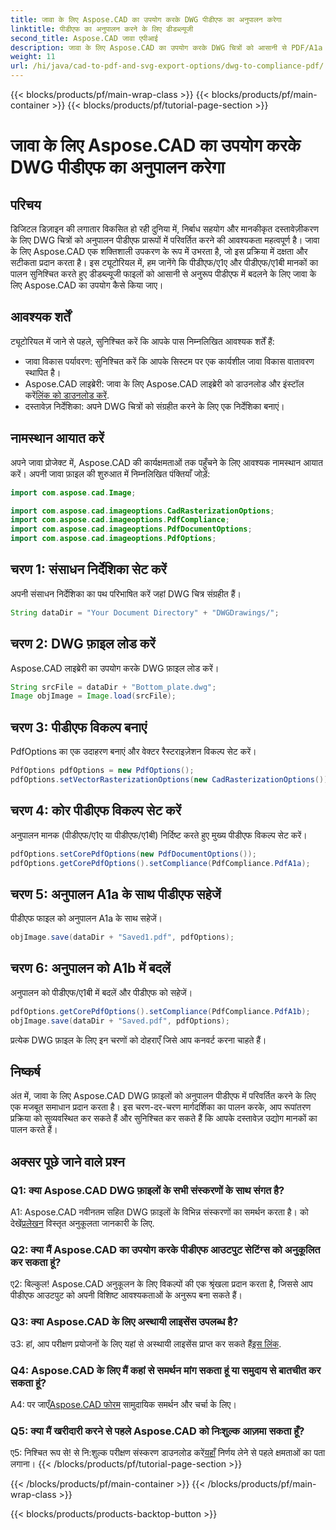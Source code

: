 ```yaml
---
title: जावा के लिए Aspose.CAD का उपयोग करके DWG पीडीएफ का अनुपालन करेगा
linktitle: पीडीएफ का अनुपालन करने के लिए डीडब्ल्यूजी
second_title: Aspose.CAD जावा एपीआई
description: जावा के लिए Aspose.CAD का उपयोग करके DWG चित्रों को आसानी से PDF/A1a और PDF/A1b अनुरूप फ़ाइलों में परिवर्तित करें। अपने वर्कफ़्लो को सटीकता और आसानी से सुव्यवस्थित करें।
weight: 11
url: /hi/java/cad-to-pdf-and-svg-export-options/dwg-to-compliance-pdf/
---
```


{{< blocks/products/pf/main-wrap-class >}}
{{< blocks/products/pf/main-container >}}
{{< blocks/products/pf/tutorial-page-section >}}

# जावा के लिए Aspose.CAD का उपयोग करके DWG पीडीएफ का अनुपालन करेगा

## परिचय

डिजिटल डिज़ाइन की लगातार विकसित हो रही दुनिया में, निर्बाध सहयोग और मानकीकृत दस्तावेज़ीकरण के लिए DWG चित्रों को अनुपालन पीडीएफ प्रारूपों में परिवर्तित करने की आवश्यकता महत्वपूर्ण है। जावा के लिए Aspose.CAD एक शक्तिशाली उपकरण के रूप में उभरता है, जो इस प्रक्रिया में दक्षता और सटीकता प्रदान करता है। इस ट्यूटोरियल में, हम जानेंगे कि पीडीएफ/ए1ए और पीडीएफ/ए1बी मानकों का पालन सुनिश्चित करते हुए डीडब्ल्यूजी फाइलों को आसानी से अनुरूप पीडीएफ में बदलने के लिए जावा के लिए Aspose.CAD का उपयोग कैसे किया जाए।

## आवश्यक शर्तें

ट्यूटोरियल में जाने से पहले, सुनिश्चित करें कि आपके पास निम्नलिखित आवश्यक शर्तें हैं:

- जावा विकास पर्यावरण: सुनिश्चित करें कि आपके सिस्टम पर एक कार्यशील जावा विकास वातावरण स्थापित है।
-  Aspose.CAD लाइब्रेरी: जावा के लिए Aspose.CAD लाइब्रेरी को डाउनलोड और इंस्टॉल करें[लिंक को डाउनलोड करें](https://releases.aspose.com/cad/java/).
- दस्तावेज़ निर्देशिका: अपने DWG चित्रों को संग्रहीत करने के लिए एक निर्देशिका बनाएं।

## नामस्थान आयात करें

अपने जावा प्रोजेक्ट में, Aspose.CAD की कार्यक्षमताओं तक पहुँचने के लिए आवश्यक नामस्थान आयात करें। अपनी जावा फ़ाइल की शुरुआत में निम्नलिखित पंक्तियाँ जोड़ें:

```java
import com.aspose.cad.Image;

import com.aspose.cad.imageoptions.CadRasterizationOptions;
import com.aspose.cad.imageoptions.PdfCompliance;
import com.aspose.cad.imageoptions.PdfDocumentOptions;
import com.aspose.cad.imageoptions.PdfOptions;
```

## चरण 1: संसाधन निर्देशिका सेट करें

अपनी संसाधन निर्देशिका का पथ परिभाषित करें जहां DWG चित्र संग्रहीत हैं।

```java
String dataDir = "Your Document Directory" + "DWGDrawings/";
```

## चरण 2: DWG फ़ाइल लोड करें

Aspose.CAD लाइब्रेरी का उपयोग करके DWG फ़ाइल लोड करें।

```java
String srcFile = dataDir + "Bottom_plate.dwg";
Image objImage = Image.load(srcFile);
```

## चरण 3: पीडीएफ विकल्प बनाएं

PdfOptions का एक उदाहरण बनाएं और वेक्टर रैस्टराइज़ेशन विकल्प सेट करें।

```java
PdfOptions pdfOptions = new PdfOptions();
pdfOptions.setVectorRasterizationOptions(new CadRasterizationOptions());
```

## चरण 4: कोर पीडीएफ विकल्प सेट करें

अनुपालन मानक (पीडीएफ/ए1ए या पीडीएफ/ए1बी) निर्दिष्ट करते हुए मुख्य पीडीएफ विकल्प सेट करें।

```java
pdfOptions.setCorePdfOptions(new PdfDocumentOptions());
pdfOptions.getCorePdfOptions().setCompliance(PdfCompliance.PdfA1a);
```

## चरण 5: अनुपालन A1a के साथ पीडीएफ सहेजें

पीडीएफ फाइल को अनुपालन A1a के साथ सहेजें।

```java
objImage.save(dataDir + "Saved1.pdf", pdfOptions);
```

## चरण 6: अनुपालन को A1b में बदलें

अनुपालन को पीडीएफ/ए1बी में बदलें और पीडीएफ को सहेजें।

```java
pdfOptions.getCorePdfOptions().setCompliance(PdfCompliance.PdfA1b);
objImage.save(dataDir + "Saved.pdf", pdfOptions);
```

प्रत्येक DWG फ़ाइल के लिए इन चरणों को दोहराएँ जिसे आप कनवर्ट करना चाहते हैं।

## निष्कर्ष

अंत में, जावा के लिए Aspose.CAD DWG फ़ाइलों को अनुपालन पीडीएफ में परिवर्तित करने के लिए एक मजबूत समाधान प्रदान करता है। इस चरण-दर-चरण मार्गदर्शिका का पालन करके, आप रूपांतरण प्रक्रिया को सुव्यवस्थित कर सकते हैं और सुनिश्चित कर सकते हैं कि आपके दस्तावेज़ उद्योग मानकों का पालन करते हैं।

## अक्सर पूछे जाने वाले प्रश्न

### Q1: क्या Aspose.CAD DWG फ़ाइलों के सभी संस्करणों के साथ संगत है?

 A1: Aspose.CAD नवीनतम सहित DWG फ़ाइलों के विभिन्न संस्करणों का समर्थन करता है। को देखें[प्रलेखन](https://reference.aspose.com/cad/java/) विस्तृत अनुकूलता जानकारी के लिए.

### Q2: क्या मैं Aspose.CAD का उपयोग करके पीडीएफ आउटपुट सेटिंग्स को अनुकूलित कर सकता हूं?

ए2: बिल्कुल! Aspose.CAD अनुकूलन के लिए विकल्पों की एक श्रृंखला प्रदान करता है, जिससे आप पीडीएफ आउटपुट को अपनी विशिष्ट आवश्यकताओं के अनुरूप बना सकते हैं।

### Q3: क्या Aspose.CAD के लिए अस्थायी लाइसेंस उपलब्ध है?

 उ3: हां, आप परीक्षण प्रयोजनों के लिए यहां से अस्थायी लाइसेंस प्राप्त कर सकते हैं[इस लिंक](https://purchase.aspose.com/temporary-license/).

### Q4: Aspose.CAD के लिए मैं कहां से समर्थन मांग सकता हूं या समुदाय से बातचीत कर सकता हूं?

 A4: पर जाएँ[Aspose.CAD फोरम](https://forum.aspose.com/c/cad/19) सामुदायिक समर्थन और चर्चा के लिए।

### Q5: क्या मैं खरीदारी करने से पहले Aspose.CAD को निःशुल्क आज़मा सकता हूँ?

 ए5: निश्चित रूप से! से नि:शुल्क परीक्षण संस्करण डाउनलोड करें[यहाँ](https://releases.aspose.com/) निर्णय लेने से पहले क्षमताओं का पता लगाना।
{{< /blocks/products/pf/tutorial-page-section >}}

{{< /blocks/products/pf/main-container >}}
{{< /blocks/products/pf/main-wrap-class >}}

{{< blocks/products/products-backtop-button >}}
